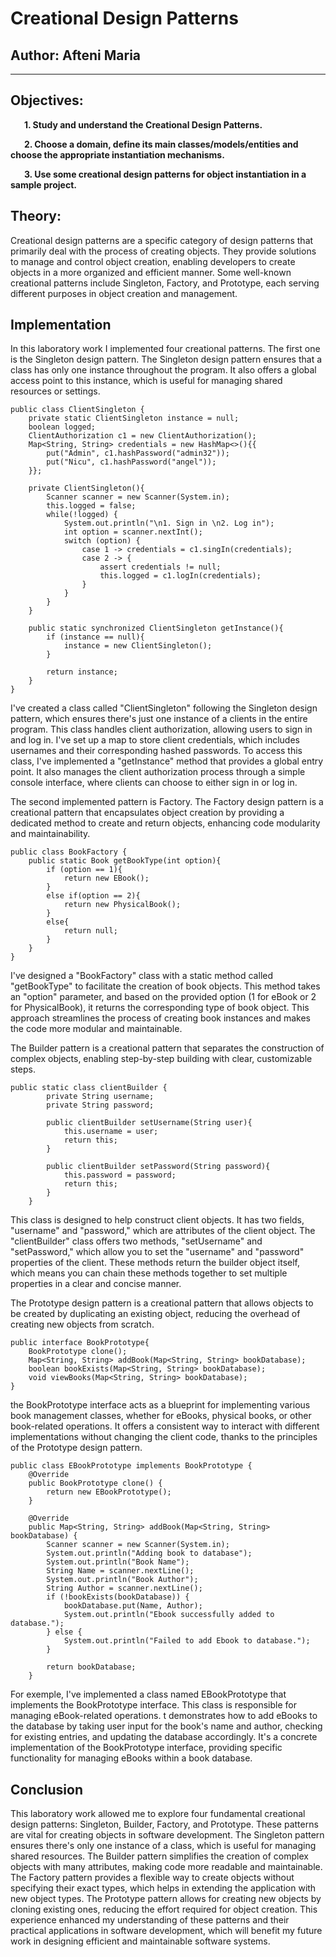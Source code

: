 # Creational Design Patterns


## Author: Afteni Maria

----

## Objectives:
&ensp; &ensp;
__1. Study and understand the Creational Design Patterns.__

&ensp; &ensp;
__2. Choose a domain, define its main classes/models/entities and choose the appropriate instantiation mechanisms.__

&ensp; &ensp;
__3. Use some creational design patterns for object instantiation in a sample project.__


## Theory:
Creational design patterns are a specific category of design patterns that primarily deal with the process of creating 
objects. They provide solutions to manage and control object creation, enabling developers to create objects in a more 
organized and efficient manner. Some well-known creational patterns include Singleton, Factory, and Prototype, each 
serving different purposes in object creation and management.


## Implementation
In this laboratory work I implemented four creational patterns. 
The first one is the Singleton design pattern. The Singleton design pattern ensures that a class has only one instance 
throughout the program. It also offers a global access point to this instance, which is useful for managing shared 
resources or settings.

```
public class ClientSingleton {
    private static ClientSingleton instance = null;
    boolean logged;
    ClientAuthorization c1 = new ClientAuthorization();
    Map<String, String> credentials = new HashMap<>(){{
        put("Admin", c1.hashPassword("admin32"));
        put("Nicu", c1.hashPassword("angel"));
    }};

    private ClientSingleton(){
        Scanner scanner = new Scanner(System.in);
        this.logged = false;
        while(!logged) {
            System.out.println("\n1. Sign in \n2. Log in");
            int option = scanner.nextInt();
            switch (option) {
                case 1 -> credentials = c1.singIn(credentials);
                case 2 -> {
                    assert credentials != null;
                    this.logged = c1.logIn(credentials);
                }
            }
        }
    }

    public static synchronized ClientSingleton getInstance(){
        if (instance == null){
            instance = new ClientSingleton();
        }

        return instance;
    }
}
```

I've created a class called "ClientSingleton" following the Singleton design pattern, which ensures there's just one 
instance of a clients in the entire program. This class handles client authorization, allowing users to sign in and 
log in. I've set up a map to store client credentials, which includes usernames and their corresponding hashed passwords. 
To access this class, I've implemented a "getInstance" method that provides a global entry point. It also manages the 
client authorization process through a simple console interface, where clients can choose to either sign in or log in.

The second implemented pattern is Factory. The Factory design pattern is a creational pattern that encapsulates object 
creation by providing a dedicated method to create and return objects, enhancing code modularity and maintainability.

```
public class BookFactory {
    public static Book getBookType(int option){
        if (option == 1){
            return new EBook();
        }
        else if(option == 2){
            return new PhysicalBook();
        }
        else{
            return null;
        }
    }
}
```

I've designed a "BookFactory" class with a static method called "getBookType" to facilitate the creation of book objects. 
This method takes an "option" parameter, and based on the provided option (1 for eBook or 2 for PhysicalBook), it 
returns the corresponding type of book object. This approach streamlines the process of creating book instances and 
makes the code more modular and maintainable.

The Builder pattern is a creational pattern that separates the construction of complex objects, enabling step-by-step 
building with clear, customizable steps.

```
public static class clientBuilder {
        private String username;
        private String password;

        public clientBuilder setUsername(String user){
            this.username = user;
            return this;
        }

        public clientBuilder setPassword(String password){
            this.password = password;
            return this;
        }
    }
```

This class is designed to help construct client objects. It has two fields, "username" and "password," which are 
attributes of the client object.
The "clientBuilder" class offers two methods, "setUsername" and "setPassword," which allow you to set the "username" 
and "password" properties of the client. These methods return the builder object itself, which means you can chain these 
methods together to set multiple properties in a clear and concise manner.

The Prototype design pattern is a creational pattern that allows objects to be created by duplicating an existing 
object, reducing the overhead of creating new objects from scratch.

```
public interface BookPrototype{
    BookPrototype clone();
    Map<String, String> addBook(Map<String, String> bookDatabase);
    boolean bookExists(Map<String, String> bookDatabase);
    void viewBooks(Map<String, String> bookDatabase);
}
```
the BookPrototype interface acts as a blueprint for implementing various book management classes, whether for eBooks, 
physical books, or other book-related operations. It offers a consistent way to interact with different implementations 
without changing the client code, thanks to the principles of the Prototype design pattern.


```
public class EBookPrototype implements BookPrototype {
    @Override
    public BookPrototype clone() {
        return new EBookPrototype();
    }

    @Override
    public Map<String, String> addBook(Map<String, String> bookDatabase) {
        Scanner scanner = new Scanner(System.in);
        System.out.println("Adding book to database");
        System.out.println("Book Name");
        String Name = scanner.nextLine();
        System.out.println("Book Author");
        String Author = scanner.nextLine();
        if (!bookExists(bookDatabase)) {
            bookDatabase.put(Name, Author);
            System.out.println("Ebook successfully added to database.");
        } else {
            System.out.println("Failed to add Ebook to database.");
        }

        return bookDatabase;
    }
```
    
For exemple, I've implemented a class named EBookPrototype that implements the BookPrototype interface. This class is 
responsible for managing eBook-related operations. t demonstrates how to add eBooks to the database by taking user input
for the book's name and author, checking for existing entries, and updating the database accordingly. It's a concrete 
implementation of the BookPrototype interface, providing specific functionality for managing eBooks within a book 
database.

## Conclusion 
This laboratory work allowed me to explore four fundamental creational design patterns: Singleton, Builder, Factory, 
and Prototype. These patterns are vital for creating objects in software development.
The Singleton pattern ensures there's only one instance of a class, which is useful for managing shared resources.
The Builder pattern simplifies the creation of complex objects with many attributes, making code more readable and 
maintainable.
The Factory pattern provides a flexible way to create objects without specifying their exact types, which helps in 
extending the application with new object types.
The Prototype pattern allows for creating new objects by cloning existing ones, reducing the effort required for 
object creation.
This experience enhanced my understanding of these patterns and their practical applications in software development, 
which will benefit my future work in designing efficient and maintainable software systems.